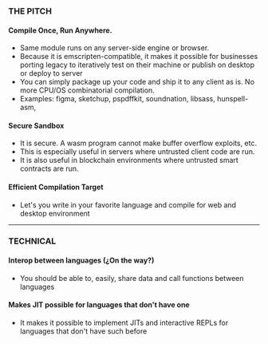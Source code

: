 ### THE PITCH
#### Compile Once, Run Anywhere.
- Same module runs on any server-side engine or browser.
- Because it is emscripten-compatible, it makes it possible for businesses porting legacy to iteratively test on their machine or publish on desktop or deploy to server
- You can simply package up your code and ship it to any client as is. No more CPU/OS combinatorial compilation.
- Examples: figma, sketchup, pspdffkit, soundnation, libsass, hunspell-asm,

#### Secure Sandbox
- It is secure. A wasm program cannot make buffer overflow exploits, etc.
- This is especially useful in servers where untrusted client code are run.
- It is also useful in blockchain environments where untrusted smart contracts are run.

#### Efficient Compilation Target
- Let's you write in your favorite language and compile for web and desktop environment

----------------------------------

### TECHNICAL
#### Interop between languages (¿On the way?)
- You should be able to, easily, share data and call functions between languages

#### Makes JIT possible for languages that don't have one
- It makes it possible to implement JITs and interactive REPLs for languages that don't have such before
